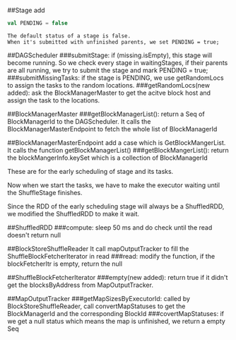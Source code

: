 ##Stage
    add
```scala 
val PENDING = false
```
    The default status of a stage is false.
    When it's submitted with unfinished parents, we set PENDING = true;

##DAGScheduler
    ###submitStage: if (missing.isEmpty), this stage will become running. So we check every stage in waitingStages, if their parents are all running, we try to submit the stage and mark PENDING = true;
    ###submitMissingTasks: if the stage is PENDING, we use getRandomLocs to assign the tasks to the random locations.
    ###getRandomLocs(new added): ask the BlockManagerMaster to get the acitve block host and assign the task to the locations.

##BlockManagerMaster
    ###getBlockManagerList(): return a Seq of BlockManagerId to the DAGScheduler.
                           It calls the BlockManagerMasterEndpoint to fetch the whole list of BlockManagerId

##BlockManagerMasterEndpoint
    add a case which is GetBlockMangerList. It calls the function getBlockManagerList()
    ###getBlockMangerList(): return the blockMangerInfo.keySet which is a collection of BlockManagerId

These are for the early scheduling of stage and its tasks.

Now when we start the tasks, we have to make the executor waiting until the ShuffleStage finishes.

Since the RDD of the early scheduling stage will always be a ShuffledRDD, we modified the ShuffledRDD to make it wait.

##ShuffledRDD
    ###compute: sleep 50 ms and do check until the read doesn't return null

##BlockStoreShuffleReader
    It call mapOutputTracker to fill the ShuffleBlockFetcherIterator in read
    ###read: modify the function, if the blockFetcherItr is empty, return the null

##ShuffleBlockFetcherIterator
    ###empty(new added): return true if it didn't get the blocksByAddress from MapOutputTracker. 

##MapOutputTracker
    ###getMapSizesByExecutorId: called by BlockStoreShuffleReader, call convertMapStatuses to get the BlockManagerId and the corresponding BlockId 
    ###covertMapStatuses: if we get a null status which means the map is unfinished, we return a empty Seq
